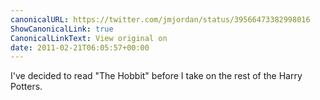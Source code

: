```yaml
---
canonicalURL: https://twitter.com/jmjordan/status/39566473382998016
ShowCanonicalLink: true
CanonicalLinkText: View original on
date: 2011-02-21T06:05:57+00:00
---
```

I've decided to read "The Hobbit" before I take on the rest of the Harry Potters.